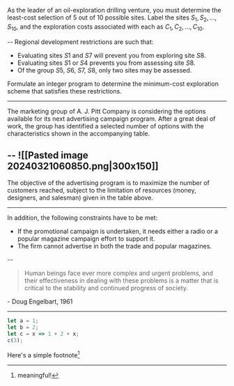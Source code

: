As the leader of an oil-exploration drilling venture, you must determine the least-cost selection of 5 out of 10 possible sites. Label the sites $S_1, S_2, . . . , S_{10}$, and the exploration costs associated with each as $C_1,C_2, . . . ,C_10$.

--
Regional development restrictions are such that:
- Evaluating sites $S1$ and $S7$ will prevent you from exploring site $S8$.
- Evaluating sites $S1$ or $S4$ prevents you from assessing site $S8$.
- Of the group $S5$, $S6$, $S7$, $S8$, only two sites may be assessed.

Formulate an integer program to determine the minimum-cost exploration scheme that satisfies these restrictions.

---
The marketing group of A. J. Pitt Company is considering the options available for its next advertising campaign program. After a great deal of work, the group has identified a selected number of options with the characteristics shown in the accompanying table.

--
![[Pasted image 20240321060850.png|300x150]]
--
The objective of the advertising program is to maximize the number of customers reached, subject to the limitation of resources (money, designers, and salesman) given in the table above.

---

In addition, the following constraints have to be met: 
- If the promotional campaign is undertaken, it needs either a radio or a popular magazine campaign effort to support it. 
- The firm cannot advertise in both the trade and popular magazines.

--


> Human beings face ever more complex and urgent problems, and their effectiveness in dealing with these problems is a matter that is critical to the stability and continued progress of society.

\- Doug Engelbart, 1961


---

```js [1-2|3|4]
let a = 1;
let b = 2;
let c = x => 1 + 2 + x;
c(3);
```


Here's a simple footnote[^1]

[^1]: meaningful!